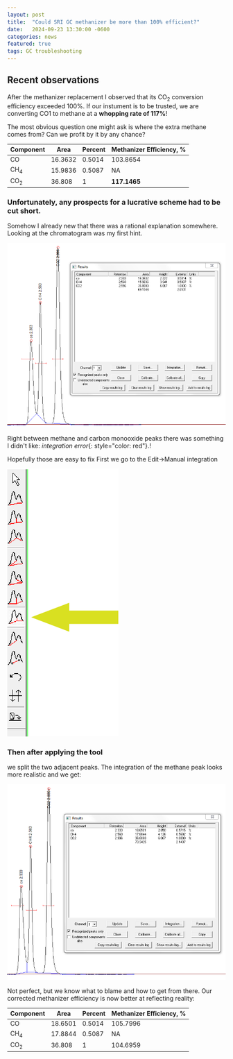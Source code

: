```yaml
---
layout: post
title:  "Could SRI GC methanizer be more than 100% efficient?"
date:   2024-09-23 13:30:00 -0600
categories: news
featured: true
tags: GC troubleshooting
--- 
```


## Recent observations
After the methanizer replacement I observed that its CO<sub>2</sub> conversion efficiency exceeded 100%. If our instument is to be trusted, we are converting CO1 to methane at a **whopping rate of 117%**!

The most obvious question one might ask is where the extra methane comes from? Can we profit by it by any chance? 

|  Component  |  Area     |  Percent  | Methanizer Efficiency, % |
|-------------|-----------|-----------|--------------------------|
| CO          | 16.3632   | 0.5014    | 103.8654                 |
| CH<sub>4</sub>         | 15.9836   | 0.5087    | NA                       |
| CO<sub>2</sub>         | 36.808    | 1         | **117.1465**               |

### Unfortunately, any prospects for a lucrative scheme had to be cut short. 
Somehow I already new that there was a rational explanation somewhere. Looking at the chromatogram was my first hint.

!["gc1"](/images/gc1.png)

Right between methane and carbon monooxide peaks there was something I didn't like: *integration error*{: style="color: red"}.!

Hopefully those are easy to fix
First we go to the Edit->Manual integration

![](/images/gc2.png)


### Then after applying the tool 


we split the two adjacent peaks. The integration of the methane peak looks more realistic and we get:

![](/images/gc3.png)

Not perfect, but we know what to blame and how to get from there. Our corrected methanizer efficiency is now better at reflecting reality:

| Component    | Area     | Percent  | Methanizer Efficiency, % |
|--------------|----------|----------|--------------------------|
| CO           | 18.6501  | 0.5014   | 105.7996                 |
| CH<sub>4</sub>         | 17.8844  | 0.5087   |  NA                      |
| CO<sub>2</sub>         | 36.808   | 1        | 104.6959                 |